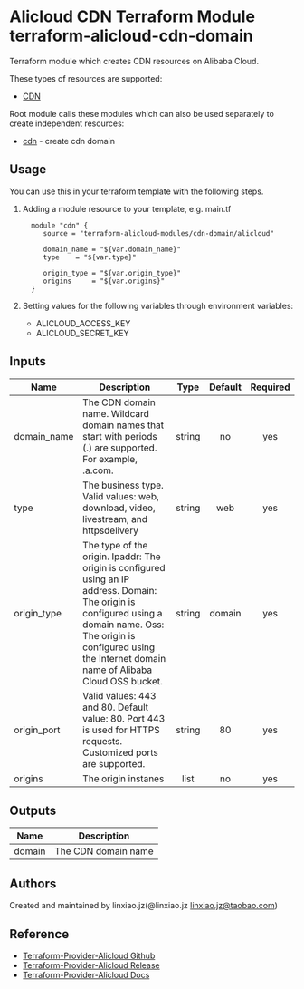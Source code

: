 Alicloud CDN Terraform Module  
terraform-alicloud-cdn-domain
=============================================

Terraform module which creates CDN resources on Alibaba Cloud.

These types of resources are supported:

* [CDN](https://www.terraform.io/docs/providers/alicloud/r/cdn_domain.html)

Root module calls these modules which can also be used separately to create independent resources:

* [cdn](https://github.com/alibaba/terraform-alicloud-cdn/tree/master/modules/cdn) - create cdn domain

Usage
-----
You can use this in your terraform template with the following steps.

1. Adding a module resource to your template, e.g. main.tf


         module "cdn" {
            source = "terraform-alicloud-modules/cdn-domain/alicloud"

            domain_name = "${var.domain_name}"
            type    = "${var.type}"

            origin_type = "${var.origin_type}"
            origins     = "${var.origins}"
         }

2. Setting values for the following variables through environment variables:

    - ALICLOUD_ACCESS_KEY
    - ALICLOUD_SECRET_KEY


## Inputs
| Name | Description | Type | Default | Required |
|------|-------------|:----:|:-----:|:-----:|
| domain_name | The CDN domain name. Wildcard domain names that start with periods (.) are supported. For example, .a.com. | string | no | yes |
| type |The business type. Valid values: web, download, video, livestream, and httpsdelivery | string | web | yes |
| origin_type | The type of the origin. Ipaddr: The origin is configured using an IP address. Domain: The origin is configured using a domain name. Oss: The origin is configured using the Internet domain name of Alibaba Cloud OSS bucket. | string | domain | yes |
| origin_port | Valid values: 443 and 80. Default value: 80. Port 443 is used for HTTPS requests. Customized ports are supported. | string | 80 | yes |
| origins     | The origin instanes | list | no | yes |


## Outputs
| Name | Description |
|------|-------------|
| domain | The CDN domain name |

Authors
-------
Created and maintained by linxiao.jz(@linxiao.jz linxiao.jz@taobao.com)

Reference
---------
* [Terraform-Provider-Alicloud Github](https://github.com/terraform-providers/terraform-provider-alicloud)
* [Terraform-Provider-Alicloud Release](https://releases.hashicorp.com/terraform-provider-alicloud/)
* [Terraform-Provider-Alicloud Docs](https://www.terraform.io/docs/providers/alicloud/index.html)

